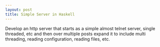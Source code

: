 ```yaml
---
layout: post
title: Simple Server in Haskell 
---
```


Develop an http server that starts as a simple almost telnet server, single threaded, etc and then over multiple posts expand it to include multi threading, reading configuration, reading files, etc.